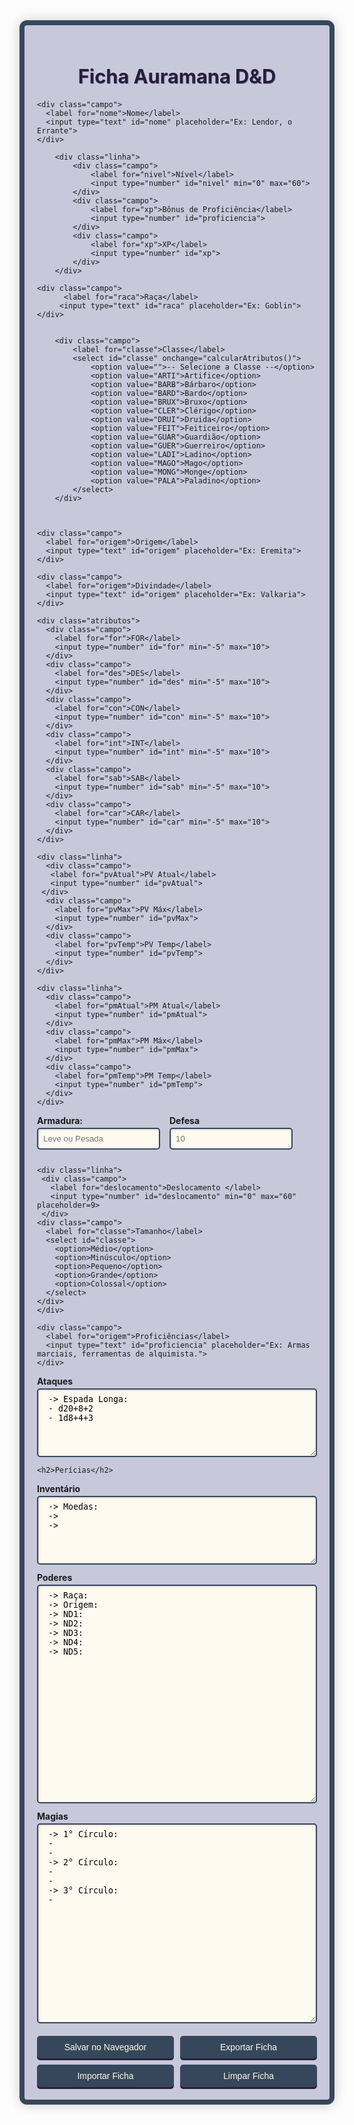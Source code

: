<!DOCTYPE html>
<html lang="pt-BR">
<head>
  <meta charset="UTF-8">
  <title>Ficha de Personagem - T20</title>
  <link href="https://fonts.googleapis.com/css2?family=MedievalSharp&display=swap" rel="stylesheet">
  <style>
        :root {
            --cor-primaria: #36475b;
            --cor-secundaria: #2c1d3a;
            --cor-fundo: #c8c8db;
            --cor-texto: #281d3a;
            --cor-destaque: #8e8cbb;
        }

        body {
            background-color: #c3c3e8;
            font-family: 'MedievalSharp', cursive;
            padding: 20px;
            margin: 0;
            color: var(--cor-texto);
        }

    .ficha-container {
      background-color: var(--cor-fundo);
      border: 8px solid var(--cor-primaria);
      border-radius: 12px;
      max-width: 900px;
      margin: auto;
      padding: 20px;
      box-shadow: 0 0 20px rgba(0, 0, 0, 0.2);
    }

    h1, h2 {
      text-align: center;
      color: var(--cor-texto);
      text-shadow: 1px 1px var(--cor-destaque);
    }

    h1 { font-size: 2.2em; margin-bottom: 20px; }
    h2 { font-size: 1.5em; margin: 15px 0; }

    .campo {
      margin-bottom: 12px;
    }

    label {
      font-weight: bold;
      display: block;
      margin-bottom: 3px;
    }

    input, select, textarea, button {
      font-family: 'MedievalSharp', cursive;
      border: 2px solid var(--cor-primaria);
      border-radius: 5px;
      background-color: #fffaf0;
    }

    input, select, textarea {
      width: 100%;
      padding: 8px;
      font-size: 0.95em;
      box-shadow: inset 1px 1px 3px #ccc;
    }

    textarea {
      min-height: 80px;
      resize: vertical;
    }

    .atributos {
      display: grid;
      grid-template-columns: repeat(6, 1fr);
      gap: 12px;
      margin: 15px 0;
    }

    .linha {
      display: flex;
      gap: 15px;
    }

    .linha > * {
      flex: 1;
    }

    .botoes {
      display: grid;
      grid-template-columns: repeat(auto-fit, minmax(150px, 1fr));
      gap: 10px;
      margin-top: 20px;
    }

    button {
      font-size: 1em;
      background-color: var(--cor-primaria);
      color: #fff9e6;
      padding: 8px 15px;
      cursor: pointer;
      box-shadow: 0 3px var(--cor-secundaria);
      transition: all 0.2s;
    }

    button:hover {
      background-color: var(--cor-secundaria);
    }

    button:active {
      transform: translateY(2px);
      box-shadow: 0 1px var(--cor-secundaria);
    }

.pericias {
  display: grid;
  grid-template-columns: repeat(3, minmax(0, 1fr)); /* Força 3 colunas */
  gap: 15px;
  width: 100%;
  overflow: hidden; /* Evita problemas de overflow */
}

.pericia {
  min-width: 0; /* Corrige problemas de flexibilidade */
  break-inside: avoid; /* Evita quebras indesejadas */
  page-break-inside: avoid; /* Para compatibilidade */
}


    .pericia {
      font-size: 0.85em;
      margin-bottom: 6px;
    }
    
    .pericia label {
      font-size: 0.9em;
    }
    
    .pericia input,
    .pericia select {
      padding: 5px;
      font-size: 0.85em;
    }

    .defesa {
         font-size: 1.0em;
         margin: 10px 0;
    }

    #uploadFicha {
      display: none;
    }

    @media (max-width: 768px) {
      .atributos, .pericias {
        grid-template-columns: repeat(3, 1fr);
      }
      
      .linha {
        flex-direction: column;
        gap: 10px;
      }
    }
  </style>
</head>
<body>
  <div class="ficha-container">
    <h1>Ficha Auramana D&D</h1>

    <div class="campo">
      <label for="nome">Nome</label>
      <input type="text" id="nome" placeholder="Ex: Lendor, o Errante">
    </div>

        <div class="linha">
            <div class="campo">
                <label for="nivel">Nível</label>
                <input type="number" id="nivel" min="0" max="60">
            </div>
            <div class="campo">
                <label for="xp">Bônus de Proficiência</label>
                <input type="number" id="proficiencia">
            </div>            
            <div class="campo">
                <label for="xp">XP</label>
                <input type="number" id="xp">
            </div>
        </div>

    <div class="campo">
          <label for="raca">Raça</label>
         <input type="text" id="raca" placeholder="Ex: Goblin">
    </div>
    

        <div class="campo">
            <label for="classe">Classe</label>
            <select id="classe" onchange="calcularAtributos()">
                <option value="">-- Selecione a Classe --</option>
                <option value="ARTI">Artifice</option>
                <option value="BARB">Bárbaro</option>
                <option value="BARD">Bardo</option>
                <option value="BRUX">Bruxo</option>
                <option value="CLER">Clérigo</option>
                <option value="DRUI">Druida</option>
                <option value="FEIT">Feiticeiro</option>
                <option value="GUAR">Guardião</option>
                <option value="GUER">Guerreiro</option>
                <option value="LADI">Ladino</option>
                <option value="MAGO">Mago</option>
                <option value="MONG">Monge</option>
                <option value="PALA">Paladino</option>
            </select>
        </div>



    <div class="campo">
      <label for="origem">Origem</label>
      <input type="text" id="origem" placeholder="Ex: Eremita">
    </div>
    
    <div class="campo">
      <label for="origem">Divindade</label>
      <input type="text" id="origem" placeholder="Ex: Valkaria">
    </div>
    
    <div class="atributos">
      <div class="campo">
        <label for="for">FOR</label>
        <input type="number" id="for" min="-5" max="10">
      </div>
      <div class="campo">
        <label for="des">DES</label>
        <input type="number" id="des" min="-5" max="10">
      </div>
      <div class="campo">
        <label for="con">CON</label>
        <input type="number" id="con" min="-5" max="10">
      </div>
      <div class="campo">
        <label for="int">INT</label>
        <input type="number" id="int" min="-5" max="10">
      </div>
      <div class="campo">
        <label for="sab">SAB</label>
        <input type="number" id="sab" min="-5" max="10">
      </div>
      <div class="campo">
        <label for="car">CAR</label>
        <input type="number" id="car" min="-5" max="10">
      </div>
    </div>

    <div class="linha">
      <div class="campo">
       <label for="pvAtual">PV Atual</label>
       <input type="number" id="pvAtual">
     </div>
      <div class="campo">
        <label for="pvMax">PV Máx</label>
        <input type="number" id="pvMax">
      </div>
      <div class="campo">
        <label for="pvTemp">PV Temp</label>
        <input type="number" id="pvTemp">
      </div>
    </div>

    <div class="linha">
      <div class="campo">
        <label for="pmAtual">PM Atual</label>
        <input type="number" id="pmAtual">
      </div>
      <div class="campo">
        <label for="pmMax">PM Máx</label>
        <input type="number" id="pmMax">          
      </div>
      <div class="campo">
        <label for="pmTemp">PM Temp</label>
        <input type="number" id="pmTemp">          
      </div>
    </div>

  <div class="linha">
  <div class="campo">
      <label for="armadura">Armadura: </label>
      <input type="text" id="armadura" placeholder="Leve ou Pesada">
  </div>

   <div class="campo">
      <label for="armadura">Defesa</label>
      <input type="number" id="defesa" placeholder=10>
    </div>
  </div>

    <div class="linha">
     <div class="campo">
       <label for="deslocamento">Deslocamento </label>
       <input type="number" id="deslocamento" min="0" max="60" placeholder=9>
     </div>
    <div class="campo">
      <label for="classe">Tamanho</label>
      <select id="classe">
        <option>Médio</option>
        <option>Minúsculo</option>
        <option>Pequeno</option>
        <option>Grande</option>
        <option>Colossal</option>
      </select>
    </div>
    </div>

    <div class="campo">
      <label for="origem">Proficiências</label>
      <input type="text" id="proficiencia" placeholder="Ex: Armas marciais, ferramentas de alquimista.">
    </div>

<div class="campo">
  <label for="ataques">Ataques</label>
  <textarea id="ataques" rows="6">
 -> Espada Longa: 
 - d20+8+2
 - 1d8+4+3
</textarea>
</div>

    <h2>Perícias</h2>
    
 <div class="pericias" id="pericias-container">
</div>

<script>
  const pericias = [
    { nome: "Acrobacia", atributo: "des" },
    { nome: "Arcanismo", atributo: "car" },
    { nome: "Atletismo", atributo: "for" },
    { nome: "Atuação", atributo: "car" },
    { nome: "Enganação", atributo: "car" },
    { nome: "Furtividade", atributo: "des" },
    { nome: "História", atributo: "int" },
    { nome: "Intimidação", atributo: "car" },
    { nome: "Intuição", atributo: "sab" },
    { nome: "Investigação", atributo: "int" },
    { nome: "Ladinagem", atributo: "des" },
    { nome: "Lidar Com Animais", atributo: "car" },
    { nome: "Medicina", atributo: "sab" },
    { nome: "Natureza", atributo: "int" },
    { nome: "Persuasão", atributo: "car" },
    { nome: "Percepção", atributo: "sab" },
    { nome: "Religião", atributo: "int" },
    { nome: "Sobrevivência", atributo: "sab" },
    { nome: "Salva Força", atributo: "for" },
    { nome: "Salva Destreza", atributo: "des" },
    { nome: "Salva Constituição", atributo: "con" },
    { nome: "Salva Inteligência", atributo: "int" },
    { nome: "Salva Sabedoria", atributo: "sab" },
    { nome: "Salva Carisma", atributo: "car" },
    { nome: "Iniciativa", atributo: "des" },
    { nome: "Cavalgar", atributo: "des" },
    { nome: "Estratégia", atributo: "int" },
    { nome: "Ofício", atributo: "int" },
    { nome: "Pilotagem", atributo: "des" }

  ];

  // Opções de atributos
  const atributos = [
    { value: "des", text: "DES" },
    { value: "for", text: "FOR" },
    { value: "con", text: "CON" },
    { value: "int", text: "INT" },
    { value: "sab", text: "SAB" },
    { value: "car", text: "CAR" }
  ];

  // Opções de treinamento
  const treinamentos = [
    { value: "0", text: "Destreinado" },
    { value: "1", text: "Treinado" },
    { value: "2", text: "Especialista" }
  ];

  // Função para gerar o HTML de uma perícia
  function criarPericia(pericia) {
    return `
      <div class="pericia">
        <label>${pericia.nome}</label>
        <select class="atributo-pericia">
          ${atributos.map(a => 
            `<option value="${a.value}" ${a.value === pericia.atributo ? 'selected' : ''}>${a.text}</option>`
          ).join('')}
        </select>
        <select class="treinamento-pericia">
          ${treinamentos.map(t => 
            `<option value="${t.value}">${t.text}</option>`
          ).join('')}
        </select>
        <input type="number" class="bonus-pericia" placeholder="Bônus de Perícia">
        <input type="number" class="valor-pericia" readonly>
      </div>
    `;
  }

  // Gerar todas as perícias
  document.getElementById('pericias-container').innerHTML = pericias.map(criarPericia).join('');
</script>

<div class="campo">
  <label for="inventario">Inventário</label>
  <textarea id="inventario" rows="6">
 -> Moedas: 
 -> 
 -> 
</textarea>
</div>


<div class="campo">
  <label for="poderes">Poderes</label>
  <textarea id="poderes" rows="22">
 -> Raça: 
 -> Origem: 
 -> ND1: 
 -> ND2: 
 -> ND3: 
 -> ND4: 
 -> ND5: 
</textarea>
</div>

<div class="campo">
  <label for="magias">Magias</label>
  <textarea id="magias" rows="20">
 -> 1° Círculo: 
 - 
 -
 -> 2° Círculo: 
 - 
 - 
 -> 3° Círculo: 
 - 
</textarea>
</div>

<div class="botoes">
  <button onclick="salvarFicha()">Salvar no Navegador</button>
  <button onclick="baixarFicha()">Exportar Ficha</button>
  <input type="file" id="uploadFicha" accept=".json" onchange="carregarFicha()" style="display:none">
  <button onclick="document.getElementById('uploadFicha').click()">Importar Ficha</button>
    <button onclick="limparFicha()">Limpar Ficha</button>

</div>

  </div>

<script>
function atualizarPericias() {
  const nivel = parseInt(document.getElementById('nivel').value) || 0;
  const atributos = {
    for: parseInt(document.getElementById('for').value) || 0,
    des: parseInt(document.getElementById('des').value) || 0,
    con: parseInt(document.getElementById('con').value) || 0,
    int: parseInt(document.getElementById('int').value) || 0,
    sab: parseInt(document.getElementById('sab').value) || 0,
    car: parseInt(document.getElementById('car').value) || 0
  };

  document.querySelectorAll('.pericia').forEach(div => {
    const atributo = div.querySelector('.atributo-pericia').value;
    const treinamento = parseInt(div.querySelector('.treinamento-pericia').value);
    const bonusProficiencia = parseInt(document.getElementById('proficiencia').value) || 0;
    const bonusAdicional = parseInt(div.querySelector('.bonus-pericia').value) || 0;
    const valor =  atributos[atributo] + (treinamento * bonusProficiencia) + bonusAdicional;
    div.querySelector('.valor-pericia').value = valor;
  });
  
  document.querySelectorAll('.defesa').forEach(div => {
    const atributo = div.querySelector('.atributo-pericia').value;
    const treinamento = parseInt(div.querySelector('.treinamento-pericia').value);
    const bonusProficiencia = parseInt(document.getElementById('proficiencia').value) || 0;
    const bonusAdicional = parseInt(div.querySelector('.bonus-pericia').value) || 0;
    const valor =  atributos[atributo] + (treinamento * bonusProficiencia) + bonusAdicional;
    div.querySelector('.valor-defesa').value = 10 + valor;
  });    
}

['nivel', 'for', 'des', 'con', 'int', 'sab', 'car'].forEach(id => {
  document.getElementById(id).addEventListener('input', atualizarPericias);
});

document.addEventListener('change', e => {
  if (e.target.classList.contains('atributo-pericia') || e.target.classList.contains('treinamento-pericia') || e.target.classList.contains('bonus-pericia')) {
    atualizarPericias();
  }
});

















function salvarFicha() {
  const campos = document.querySelectorAll('input, select, textarea');
  campos.forEach(el => localStorage.setItem('ficha-' + el.id, el.value));
  alert("Ficha salva nas memórias do grimório!");
}

function baixarFicha() {
  const campos = document.querySelectorAll('input, select, textarea');
  const ficha = {};
  campos.forEach(el => {
    ficha[el.id] = (el.type === 'checkbox') ? el.checked : el.value;
  });

  const blob = new Blob([JSON.stringify(ficha, null, 2)], { type: 'application/json' });
  const url = URL.createObjectURL(blob);

  const a = document.createElement('a');
  a.href = url;
  const nome = document.getElementById('nome').value;
  a.download = nome + '_ficha_t20.json';
  a.click();

  URL.revokeObjectURL(url);
}

function carregarFicha() {
  const input = document.getElementById('uploadFicha');
  const file = input.files[0];
  if (!file) return;

  const reader = new FileReader();
  reader.onload = function (e) {
    const data = JSON.parse(e.target.result);
    Object.keys(data).forEach(id => {
      const el = document.getElementById(id);
      if (el) {
        if (el.type === 'checkbox') {
          el.checked = data[id];
        } else {
          el.value = data[id];
        }
        localStorage.setItem('ficha-' + id, data[id]);
      }
    });
    alert("Ficha carregada com sucesso!");
  };
  reader.readAsText(file);
}

function limparFicha() {
  if (confirm("Tem certeza que deseja apagar todos os dados da ficha?")) {
    const campos = document.querySelectorAll('input, select, textarea');
    campos.forEach(el => {
      localStorage.removeItem('ficha-' + el.id);
      if (el.type === 'checkbox') {
        el.checked = false;
      } else if (el.tagName === 'SELECT') {
        el.selectedIndex = 0;
      } else {
        el.value = '';
      }
    });
    document.getElementById('output-json').value = '';
    alert("Todos os dados foram apagados da ficha.");
  }
}


                // Constantes com os valores base por classe
                const BASES_PV = {
                    'ARTI': 5,
                    'BARB': 7,
                    'BARD': 5,
                    'BRUX': 5,
                    'CLER': 5,
                    'DRUI': 5,
                    'FEIT': 4,
                    'GUAR': 6,
                    'GUER': 6,
                    'LADI': 5,
                    'MAGO': 4,
                    'MONG': 5,
                    'PALA': 6,
                };

                const BASES_PM = {
                    'ARTI': 5,
                    'BARB': 1,
                    'BARD': 5,
                    'BRUX': 3,
                    'CLER': 5,
                    'DRUI': 5,
                    'FEIT': 5,
                    'GUAR': 4,
                    'GUER': 3,
                    'LADI': 3,
                    'MAGO': 5,
                    'MONG': 4,
                    'PALA': 4,
                };


function calcularAtributos() {
    const constituicao = parseInt(document.getElementById('con').value) || 0;
    const nivel = parseInt(document.getElementById('nivel').value) || 1;
    const classe = document.getElementById('classe').value;

    // Cálculo de PV
    if (classe && BASES_PV[classe]) {
        const basePV = BASES_PV[classe];
        const pvInicial = (2 * basePV)- 2;
        const pvInicialExtra = pvInicial - basePV;
        const pvMax = ((basePV + constituicao) * nivel) + pvInicialExtra;
        document.getElementById('pvMax').value = pvMax;
        
        // Ajustar PV atual se necessário
        const pvAtual = parseInt(document.getElementById('pvAtual').value) || 0;
        if (pvAtual > pvMax || isNaN(pvAtual)) {
            document.getElementById('pvAtual').value = pvMax;
        }
    }

    // Cálculo de PM
    if (classe && BASES_PM[classe]) {
        const basePM = BASES_PM[classe];
        const pmMax = (basePM * nivel);
        document.getElementById('pmMax').value = pmMax;
        
        // Ajustar PM atual se necessário
        const pmAtual = parseInt(document.getElementById('pmAtual').value) || 0;
        if (pmAtual > pmMax || isNaN(pmAtual)) {
            document.getElementById('pmAtual').value = pmMax;
        }
    }
}



                // Função auxiliar para ajustar valores atuais
                function ajustarValorAtual(idElemento, valorMax) {
                    const elemento = document.getElementById(idElemento);
                    if (!elemento.value || parseInt(elemento.value) > valorMax) {
                        elemento.value = valorMax;
                    }
                }

                // Configuração de eventos unificada
                function configurarEventos() {
                    // Eventos que disparam o cálculo
                    ['con', 'nivel', 'classe'].forEach(id => {
                        document.getElementById(id).addEventListener('input', calcularAtributos);
                    });

                    // Validar valores atuais
                    document.getElementById('pvAtual').addEventListener('change', function () {
                        ajustarValorAtual('pvAtual', document.getElementById('pvMax').value);
                    });

                    document.getElementById('pmAtual').addEventListener('change', function () {
                        ajustarValorAtual('pmAtual', document.getElementById('pmMax').value);
                    });
                }

                // Inicialização completa
                window.addEventListener('DOMContentLoaded', () => {
                    // Configurar eventos e calcular valores iniciais
                    configurarEventos();
                    calcularAtributos();
                });

window.addEventListener('DOMContentLoaded', () => {
    // Carregar valores salvos
    const campos = document.querySelectorAll('input, select, textarea');
    campos.forEach(el => {
        const val = localStorage.getItem('ficha-' + el.id);
        if (val) el.value = val;
    });
    
    // Configurar eventos e calcular valores iniciais
    configurarEventos();
    calcularAtributos();
    atualizarPericias();
});

window.onload = () => {
  const campos = document.querySelectorAll('input, select, textarea');
  campos.forEach(el => {
    const val = localStorage.getItem('ficha-' + el.id);
    if (val) el.value = val;
  });
    configurarEventos();
    calcularAtributos();
    atualizarPericias();
};

</script>
</body>
</html>
